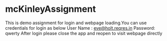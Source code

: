 # mcKinleyAssignment
This is demo assignment for login and webpage loading.You can use credentials for login as below
User Name : eve@holt.reqres.in
Password: qwerty
After login please close the app and reopen to visit webpage directly 
